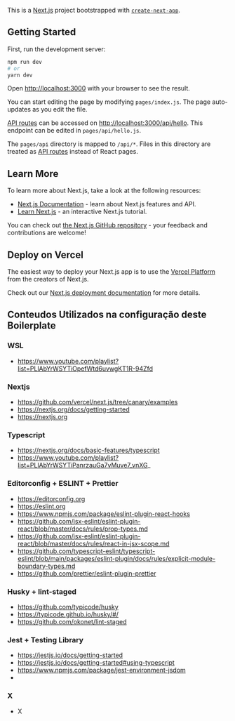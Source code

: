 This is a [Next.js](https://nextjs.org/) project bootstrapped with [`create-next-app`](https://github.com/vercel/next.js/tree/canary/packages/create-next-app).

## Getting Started

First, run the development server:

```bash
npm run dev
# or
yarn dev
```

Open [http://localhost:3000](http://localhost:3000) with your browser to see the result.

You can start editing the page by modifying `pages/index.js`. The page auto-updates as you edit the file.

[API routes](https://nextjs.org/docs/api-routes/introduction) can be accessed on [http://localhost:3000/api/hello](http://localhost:3000/api/hello). This endpoint can be edited in `pages/api/hello.js`.

The `pages/api` directory is mapped to `/api/*`. Files in this directory are treated as [API routes](https://nextjs.org/docs/api-routes/introduction) instead of React pages.

## Learn More

To learn more about Next.js, take a look at the following resources:

- [Next.js Documentation](https://nextjs.org/docs) - learn about Next.js features and API.
- [Learn Next.js](https://nextjs.org/learn) - an interactive Next.js tutorial.

You can check out [the Next.js GitHub repository](https://github.com/vercel/next.js/) - your feedback and contributions are welcome!

## Deploy on Vercel

The easiest way to deploy your Next.js app is to use the [Vercel Platform](https://vercel.com/new?utm_medium=default-template&filter=next.js&utm_source=create-next-app&utm_campaign=create-next-app-readme) from the creators of Next.js.

Check out our [Next.js deployment documentation](https://nextjs.org/docs/deployment) for more details.

## Conteudos Utilizados na configuração deste Boilerplate

### WSL
- https://www.youtube.com/playlist?list=PLlAbYrWSYTiOpefWtd6uvwgKT1R-94Zfd

### Nextjs
- https://github.com/vercel/next.js/tree/canary/examples
- https://nextjs.org/docs/getting-started
- https://nextjs.org

### Typescript
- https://nextjs.org/docs/basic-features/typescript
- https://www.youtube.com/playlist?list=PLlAbYrWSYTiPanrzauGa7vMuve7_vnXG_

### Editorconfig + ESLINT + Prettier
- https://editorconfig.org
- https://eslint.org
- https://www.npmjs.com/package/eslint-plugin-react-hooks
- https://github.com/jsx-eslint/eslint-plugin-react/blob/master/docs/rules/prop-types.md
- https://github.com/jsx-eslint/eslint-plugin-react/blob/master/docs/rules/react-in-jsx-scope.md
- https://github.com/typescript-eslint/typescript-eslint/blob/main/packages/eslint-plugin/docs/rules/explicit-module-boundary-types.md
- https://github.com/prettier/eslint-plugin-prettier

### Husky + lint-staged
- https://github.com/typicode/husky
- https://typicode.github.io/husky/#/
- https://github.com/okonet/lint-staged

### Jest + Testing Library
- https://jestjs.io/docs/getting-started
- https://jestjs.io/docs/getting-started#using-typescript
- https://www.npmjs.com/package/jest-environment-jsdom
- 

### X
- X

